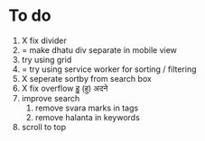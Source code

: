 # To do

1. X fix divider
2. = make dhatu div separate in mobile view
3. try using grid
4. = try using service worker for sorting / filtering 
5. X seperate sortby from search box
6. X fix overflow हु॒ (हु) अदने 
7. improve search
    1. remove svara marks in tags
    2. remove halanta in keywords
8. scroll to top

